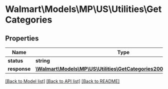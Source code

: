 # Walmart\Models\MP\US\Utilities\GetCategories

## Properties

Name | Type | Description | Notes
------------ | ------------- | ------------- | -------------
**status** | **string** |  | [optional]
**response** | [**\Walmart\Models\MP\US\Utilities\GetCategories200ResponseResponse**](GetCategories200ResponseResponse.md) |  | [optional]


[[Back to Model list]](./) [[Back to API list]](../../../../../README.md#supported-apis) [[Back to README]](../../../../../README.md)
